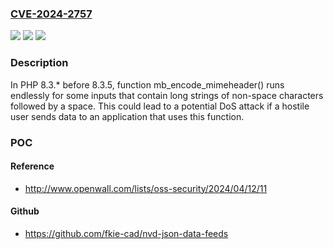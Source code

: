 ### [CVE-2024-2757](https://cve.mitre.org/cgi-bin/cvename.cgi?name=CVE-2024-2757)
![](https://img.shields.io/static/v1?label=Product&message=PHP&color=blue)
![](https://img.shields.io/static/v1?label=Version&message=8.3.*%3C%208.3.5%20&color=brighgreen)
![](https://img.shields.io/static/v1?label=Vulnerability&message=n%2Fa&color=brighgreen)

### Description

In PHP 8.3.* before 8.3.5, function mb_encode_mimeheader() runs endlessly for some inputs that contain long strings of non-space characters followed by a space. This could lead to a potential DoS attack if a hostile user sends data to an application that uses this function. 

### POC

#### Reference
- http://www.openwall.com/lists/oss-security/2024/04/12/11

#### Github
- https://github.com/fkie-cad/nvd-json-data-feeds

